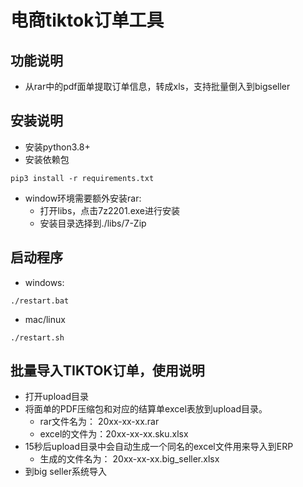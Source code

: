 # 电商tiktok订单工具

## 功能说明

- 从rar中的pdf面单提取订单信息，转成xls，支持批量倒入到bigseller

## 安装说明

- 安装python3.8+
- 安装依赖包

```
pip3 install -r requirements.txt
```

- window环境需要额外安装rar:
    - 打开libs，点击7z2201.exe进行安装
    - 安装目录选择到./libs/7-Zip

## 启动程序

- windows:

```
./restart.bat
```

- mac/linux

```
./restart.sh
```

## 批量导入TIKTOK订单，使用说明

- 打开upload目录
- 将面单的PDF压缩包和对应的结算单excel表放到upload目录。
    - rar文件名为： 20xx-xx-xx.rar
    - excel的文件为：20xx-xx-xx.sku.xlsx
- 15秒后upload目录中会自动生成一个同名的excel文件用来导入到ERP
    - 生成的文件名为： 20xx-xx-xx.big_seller.xlsx
- 到big seller系统导入
